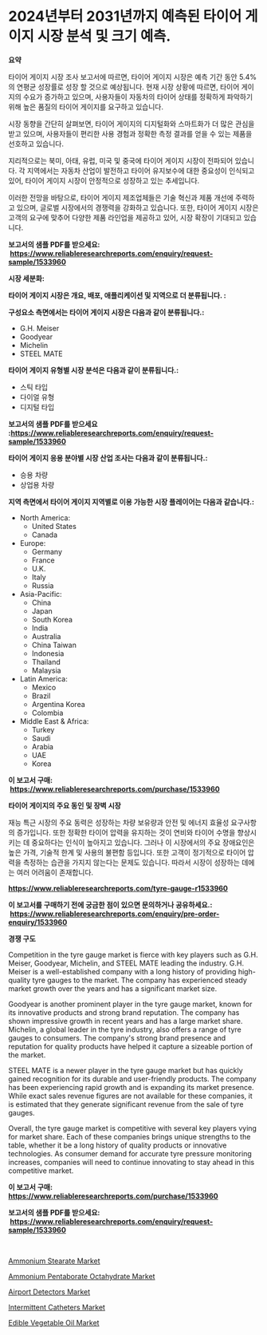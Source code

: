 <p><h1>2024년부터 2031년까지 예측된 타이어 게이지 시장 분석 및 크기 예측.</h1></p><p><strong>요약</strong></p>
<p><p>타이어 게이지 시장 조사 보고서에 따르면, 타이어 게이지 시장은 예측 기간 동안 5.4%의 연평균 성장률로 성장 할 것으로 예상됩니다. 현재 시장 상황에 따르면, 타이어 게이지의 수요가 증가하고 있으며, 사용자들이 자동차의 타이어 상태를 정확하게 파악하기 위해 높은 품질의 타이어 게이지를 요구하고 있습니다.</p><p>시장 동향을 간단히 살펴보면, 타이어 게이지의 디지털화와 스마트화가 더 많은 관심을 받고 있으며, 사용자들이 편리한 사용 경험과 정확한 측정 결과를 얻을 수 있는 제품을 선호하고 있습니다.</p><p>지리적으로는 북미, 아태, 유럽, 미국 및 중국에 타이어 게이지 시장이 전파되어 있습니다. 각 지역에서는 자동차 산업이 발전하고 타이어 유지보수에 대한 중요성이 인식되고 있어, 타이어 게이지 시장이 안정적으로 성장하고 있는 추세입니다.</p><p>이러한 전망을 바탕으로, 타이어 게이지 제조업체들은 기술 혁신과 제품 개선에 주력하고 있으며, 글로벌 시장에서의 경쟁력을 강화하고 있습니다. 또한, 타이어 게이지 시장은 고객의 요구에 맞추어 다양한 제품 라인업을 제공하고 있어, 시장 확장이 기대되고 있습니다.</p></p>
<p><strong>보고서의 샘플 PDF를 받으세요: &nbsp;<a href="https://www.reliableresearchreports.com/enquiry/request-sample/1533960">https://www.reliableresearchreports.com/enquiry/request-sample/1533960</a></strong></p>
<p><strong>시장 세분화:</strong></p>
<p><strong> 타이어 게이지 시장은 개요, 배포, 애플리케이션 및 지역으로 더 분류됩니다. :</strong></p>
<p><strong>구성요소 측면에서는 타이어 게이지 시장은 다음과 같이 분류됩니다.:</strong></p>
<p><ul><li>G.H. Meiser</li><li>Goodyear</li><li>Michelin</li><li>STEEL MATE</li></ul></p>
<p><strong> 타이어 게이지 유형별 시장 분석은 다음과 같이 분류됩니다.:</strong></p>
<p><ul><li>스틱 타입</li><li>다이얼 유형</li><li>디지털 타입</li></ul></p>
<p><strong>보고서의 샘플 PDF를 받으세요 :<a href="https://www.reliableresearchreports.com/enquiry/request-sample/1533960">https://www.reliableresearchreports.com/enquiry/request-sample/1533960</a></strong></p>
<p><strong> 타이어 게이지 응용 분야별 시장 산업 조사는 다음과 같이 분류됩니다.:</strong></p>
<p><ul><li>승용 차량</li><li>상업용 차량</li></ul></p>
<p><strong>지역 측면에서 타이어 게이지 지역별로 이용 가능한 시장 플레이어는 다음과 같습니다.:</strong></p>
<p><ul>
    <li>
        North America:
        <ul>
            <li>United States</li>
            <li>Canada</li>
        </ul>
    </li>
    <li>
        Europe:
        <ul>
            <li>Germany</li>
            <li>France</li>
            <li>U.K.</li>
            <li>Italy</li>
            <li>Russia</li>
        </ul>
    </li>
    <li>
        Asia-Pacific:
        <ul>
            <li>China</li>
            <li>Japan</li>
            <li>South Korea</li>
            <li>India</li>
            <li>Australia</li>
            <li>China Taiwan</li>
            <li>Indonesia</li>
            <li>Thailand</li>
            <li>Malaysia</li>
        </ul>
    </li>
    <li>
        Latin America:
        <ul>
            <li>Mexico</li>
            <li>Brazil</li>
            <li>Argentina Korea</li>
            <li>Colombia</li>
        </ul>
    </li>
    <li>
        Middle East & Africa:
        <ul>
            <li>Turkey</li>
            <li>Saudi</li>
            <li>Arabia</li>
            <li>UAE</li>
            <li>Korea</li>
        </ul>
    </li>
    </ul></p>
<p><strong>이 보고서 구매: &nbsp;<a href="https://www.reliableresearchreports.com/purchase/1533960">https://www.reliableresearchreports.com/purchase/1533960</a></strong></p>
<p><strong>타이어 게이지의 주요 동인 및 장벽 시장</strong></p>
<p><p>재능 특근 시장의 주요 동력은 성장하는 차량 보유량과 안전 및 에너지 효율성 요구사항의 증가입니다. 또한 정확한 타이어 압력을 유지하는 것이 연비와 타이어 수명을 향상시키는 데 중요하다는 인식이 높아지고 있습니다. 그러나 이 시장에서의 주요 장애요인은 높은 가격, 기술적 한계 및 사용의 불편함 등입니다. 또한 고객이 정기적으로 타이어 압력을 측정하는 습관을 가지지 않는다는 문제도 있습니다. 따라서 시장이 성장하는 데에는 여러 어려움이 존재합니다.</p></p>
<p><strong><a href="https://www.reliableresearchreports.com/tyre-gauge-r1533960">https://www.reliableresearchreports.com/tyre-gauge-r1533960</a></strong></p>
<p><strong>이 보고서를 구매하기 전에 궁금한 점이 있으면 문의하거나 공유하세요.: &nbsp;<a href="https://www.reliableresearchreports.com/enquiry/pre-order-enquiry/1533960">https://www.reliableresearchreports.com/enquiry/pre-order-enquiry/1533960</a></strong></p>
<p><strong>경쟁 구도</strong></p>
<p><p>Competition in the tyre gauge market is fierce with key players such as G.H. Meiser, Goodyear, Michelin, and STEEL MATE leading the industry. G.H. Meiser is a well-established company with a long history of providing high-quality tyre gauges to the market. The company has experienced steady market growth over the years and has a significant market size.</p><p>Goodyear is another prominent player in the tyre gauge market, known for its innovative products and strong brand reputation. The company has shown impressive growth in recent years and has a large market share. Michelin, a global leader in the tyre industry, also offers a range of tyre gauges to consumers. The company's strong brand presence and reputation for quality products have helped it capture a sizeable portion of the market.</p><p>STEEL MATE is a newer player in the tyre gauge market but has quickly gained recognition for its durable and user-friendly products. The company has been experiencing rapid growth and is expanding its market presence. While exact sales revenue figures are not available for these companies, it is estimated that they generate significant revenue from the sale of tyre gauges.</p><p>Overall, the tyre gauge market is competitive with several key players vying for market share. Each of these companies brings unique strengths to the table, whether it be a long history of quality products or innovative technologies. As consumer demand for accurate tyre pressure monitoring increases, companies will need to continue innovating to stay ahead in this competitive market.</p></p>
<p><strong>이 보고서 구매: &nbsp; <a href="https://www.reliableresearchreports.com/purchase/1533960">https://www.reliableresearchreports.com/purchase/1533960</a></strong></p>
<p><strong>보고서의 샘플 PDF를 받으세요: &nbsp;<a href="https://www.reliableresearchreports.com/enquiry/request-sample/1533960">https://www.reliableresearchreports.com/enquiry/request-sample/1533960</a></strong><strong></strong></p>
<p>&nbsp;</p>
<p><p><a href="https://extreme-scabiosa-c81.notion.site/Ammonium-Stearate-Market-Size-Evaluating-its-Market-Trends-Growth-and-Projections-2024-2031-d3eb76daf6834cf1a39b6dfe1ec086b9">Ammonium Stearate Market</a></p><p><a href="https://adventurous-uranium-ef9.notion.site/Ammonium-Pentaborate-Octahydrate-Market-Challenges-Opportunities-and-Growth-Drivers-and-Major-Mar-de67ed7cdc194b788400643ded03f758">Ammonium Pentaborate Octahydrate Market</a></p><p><a href="https://view.publitas.com/reportprime-1/airport-detectors-market-a-comprehensive-report-of-its-market-share-growth-trends-2024-2031/">Airport Detectors Market</a></p><p><a href="https://issuu.com/reportprime-2/docs/intermittent-catheters-market-size-2030.pptx">Intermittent Catheters Market</a></p><p><a href="https://github.com/khayangel/Market-Research-Report-List-2/blob/main/edible-vegetable-oil-market.md">Edible Vegetable Oil Market</a></p></p>